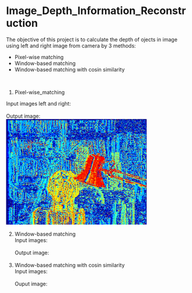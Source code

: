 # Image_Depth_Information_Reconstruction

The objective of this project is to calculate the depth of ojects in image using left and right image from camera by 3 methods:
- Pixel-wise matching
- Window-based matching
- Window-based matching with cosin similarity
<br />

1. Pixel-wise_matching <br />

Input images left and right: <br />
<img src =""> <br />
Output image: <br />
<img src="pixel_wise.png"> <br />

2. Window-based matching <br />
Input images: <br />
<img src =""> <br />
Output image: <br />
<img src =""> <br />
4. Window-based matching with cosin similarity <br />
Input images: <br />
<img src =""> <br />
Ouput image: <br />
<img src =""> <br />
